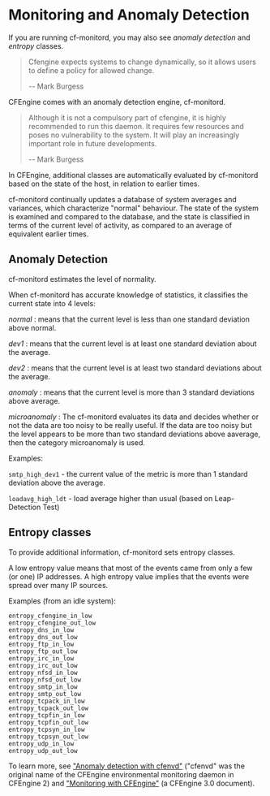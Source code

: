 
<!---
Filename: 600-000-Part-Title-0000-Monitoring.md
-->

# Monitoring and Anomaly Detection

If you are running cf-monitord, you may also see *anomaly detection* and *entropy* classes.

> Cfengine expects systems to change dynamically, so it allows users to define a policy for allowed change.
>
> -- Mark Burgess

CFEngine comes with an anomaly detection engine, cf-monitord.

> Although it is not a compulsory part of cfengine, it is highly recommended to run this daemon. It requires few resources and poses no vulnerability to the system. It will play an increasingly important role in future developments.
>
> -- Mark Burgess

In CFEngine,  additional classes are automatically evaluated by cf-monitord based on the state of the host, in relation to earlier times.

cf-monitord continually updates a database of system averages and variances, which characterize
"normal" behaviour. The state of the system is examined and compared to the database,
and the state is classified in terms of the current level of activity, as compared to an average
of equivalent earlier times.

## Anomaly Detection

cf-monitord estimates the level of normality.

When cf-monitord has accurate knowledge of statistics, it classifies the current state into 4 levels: 

*normal*
: means that the current level is less than one standard deviation above normal.

*dev1*
: means that the current level is at least one standard deviation about the average.

*dev2*
: means that the current level is at least two standard deviations about the average.

*anomaly*
: means that the current level is more than 3 standard deviations above average. 

*microanomaly*
: The cf-monitord evaluates its data and decides whether or not the data are too noisy to be really useful. If the data are too noisy but the level appears to be more than two standard deviations above aaverage, then the category microanomaly is used. 


Examples:

`smtp_high_dev1` - the current value of the metric is more than 1 standard deviation above the average.

`loadavg_high_ldt` - load average higher than usual (based on Leap-Detection Test)

## Entropy classes

To provide additional information, cf-monitord sets entropy classes.

A low entropy value means that most of the events came from only a few (or one) IP addresses. A high entropy value implies that the events were spread over many IP sources.

Examples (from an idle system):

```text
entropy_cfengine_in_low
entropy_cfengine_out_low
entropy_dns_in_low
entropy_dns_out_low
entropy_ftp_in_low
entropy_ftp_out_low
entropy_irc_in_low
entropy_irc_out_low
entropy_nfsd_in_low
entropy_nfsd_out_low
entropy_smtp_in_low
entropy_smtp_out_low
entropy_tcpack_in_low
entropy_tcpack_out_low
entropy_tcpfin_in_low
entropy_tcpfin_out_low
entropy_tcpsyn_in_low
entropy_tcpsyn_out_low
entropy_udp_in_low
entropy_udp_out_low
```

To learn more, see ["Anomaly detection with cfenvd"](http://www.iu.hio.no/cfengine/docs/cfengine-Anomalies.pdf) 
("cfenvd" was the original name of the CFEngine environmental monitoring daemon in CFEngine 2) and
["Monitoring with CFEngine"](https://auth.cfengine.com/archive/manuals/st-monitoring) (a CFEngine 3.0 document).



